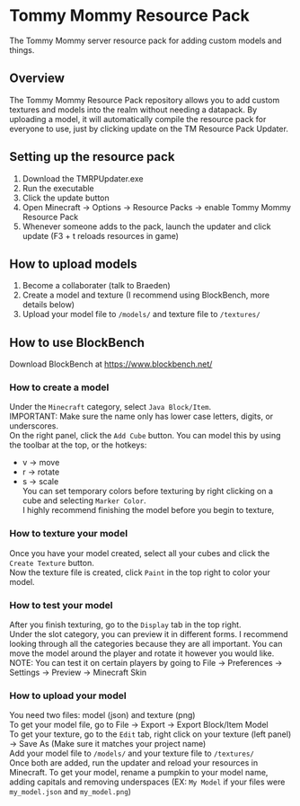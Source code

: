 # Tommy Mommy Resource Pack
The Tommy Mommy server resource pack for adding custom models and things.
## Overview
The Tommy Mommy Resource Pack repository allows you to add custom textures and models into the realm without needing a datapack. By uploading a model, it will automatically compile the resource pack for everyone to use, just by clicking update on the TM Resource Pack Updater.
## Setting up the resource pack
1. Download the TMRPUpdater.exe
2. Run the executable
3. Click the update button
4. Open Minecraft -> Options -> Resource Packs -> enable Tommy Mommy Resource Pack
5. Whenever someone adds to the pack, launch the updater and click update (F3 + t reloads resources in game)
## How to upload models
1. Become a collaborater (talk to Braeden)
2. Create a model and texture (I recommend using BlockBench, more details below)
3. Upload your model file to `/models/` and texture file to `/textures/`
## How to use BlockBench
Download BlockBench at https://www.blockbench.net/
### How to create a model
Under the `Minecraft` category, select `Java Block/Item`.  
IMPORTANT: Make sure the name only has lower case letters, digits, or underscores.  
On the right panel, click the `Add Cube` button. You can model this by using the toolbar at the top, or the hotkeys:  
- v -> move
- r -> rotate
- s -> scale      
You can set temporary colors before texturing by right clicking on a cube and selecting `Marker Color`.  
I highly recommend finishing the model before you begin to texture,  
### How to texture your model
Once you have your model created, select all your cubes and click the `Create Texture` button.  
Now the texture file is created, click `Paint` in the top right to color your model.  
### How to test your model  
After you finish texturing, go to the `Display` tab in the top right.  
Under the slot category, you can preview it in different forms. I recommend looking through all the categories because they are all important. You can move the model around the player and rotate it however you would like.  
NOTE: You can test it on certain players by going to File -> Preferences -> Settings -> Preview -> Minecraft Skin  
### How to upload your model
You need two files: model (json) and texture (png)  
To get your model file, go to File -> Export -> Export Block/Item Model  
To get your texture, go to the `Edit` tab, right click on your texture (left panel) -> Save As (Make sure it matches your project name)  
Add your model file to `/models/` and your texture file to `/textures/`  
Once both are added, run the updater and reload your resources in Minecraft. To get your model, rename a pumpkin to your model name, adding capitals and removing underspaces (EX: `My Model` if your files were `my_model.json` and `my_model.png`)  
